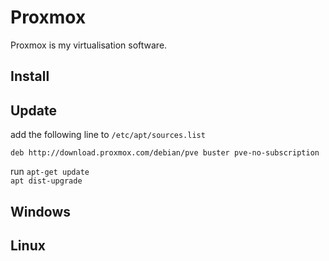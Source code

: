 # Proxmox

Proxmox is my virtualisation software.

## Install

## Update
add the following line to `/etc/apt/sources.list`

`deb http://download.proxmox.com/debian/pve buster pve-no-subscription`

run `apt-get update`  
`apt dist-upgrade`

## Windows

## Linux
